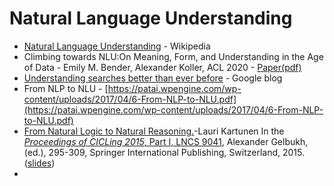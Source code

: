 # Natural Language Understanding

* [Natural Language Understanding](https://en.wikipedia.org/wiki/Natural-language_understanding) - Wikipedia 
* Climbing towards NLU:On Meaning, Form, and Understanding in the Age of Data - Emily M. Bender, Alexander Koller, ACL 2020 - [Paper\(pdf\)](https://openreview.net/pdf?id=GKTvAcb12b)
* [Understanding searches better than ever before](https://www.blog.google/products/search/search-language-understanding-bert/) - Google blog
* From NLP to NLU - [https://patai.wpengine.com/wp-content/uploads/2017/04/6-From-NLP-to-NLU.pdf](https://patai.wpengine.com/wp-content/uploads/2017/04/6-From-NLP-to-NLU.pdf)
*  [From Natural Logic to Natural Reasoning.](http://web.stanford.edu/~laurik/publications/cicling-2015/cicling-2015.pdf)-Lauri Kartunen In the [_Proceedings of CICLing 2015_, Part I, LNCS 9041](http://www.springer.com/us/book/9783319181103), Alexander Gelbukh, \(ed.\), 295-309, Springer International Publishing, Switzerland, 2015.\([slides](https://web.stanford.edu/~laurik/presentations/CICLing.pdf)\)
* 
